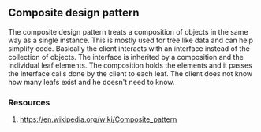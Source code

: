 ## Composite design pattern

The composite design pattern treats a composition of objects in the same way as a single instance. 
This is mostly used for tree like data and can help simplify code.
Basically the client interacts with an interface instead of the collection of objects. The interface is inherited by a composition and the individual leaf elements.
The composition holds the elements and it passes the interface calls done by the client to each leaf.
The client does not know how many leafs exist and he doesn't need to know.



### Resources 
1. https://en.wikipedia.org/wiki/Composite_pattern